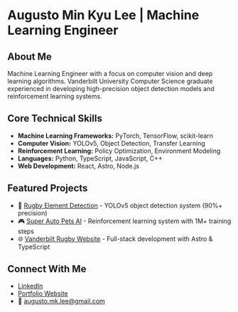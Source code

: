 # Augusto Min Kyu Lee | Machine Learning Engineer

## About Me
Machine Learning Engineer with a focus on computer vision and deep learning algorithms. 
Vanderbilt University Computer Science graduate experienced in developing high-precision 
object detection models and reinforcement learning systems.

## Core Technical Skills
- **Machine Learning Frameworks:** PyTorch, TensorFlow, scikit-learn
- **Computer Vision:** YOLOv5, Object Detection, Transfer Learning
- **Reinforcement Learning:** Policy Optimization, Environment Modeling
- **Languages:** Python, TypeScript, JavaScript, C++
- **Web Development:** React, Astro, Node.js

## Featured Projects
- 🏉 [Rugby Element Detection](link) - YOLOv5 object detection system (90%+ precision)
- 🎮 [Super Auto Pets AI](link) - Reinforcement learning system with 1M+ training steps
- 🌐 [Vanderbilt Rugby Website](link) - Full-stack development with Astro & TypeScript

## Connect With Me
- [LinkedIn](https://linkedin.com/in/augusto-lee/)
- [Portfolio Website](your-website-when-ready)
- 📧 augusto.mk.lee@gmail.com
